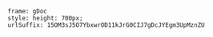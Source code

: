 
```custom-frames
frame: gDoc
style: height: 700px;
urlSuffix: 15OM3sJ5O7YbxwrOD11kJrG0CIJ7gDcJYEgm3UpMznZU
```
